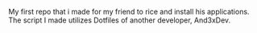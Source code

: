 My first repo that i made for my friend to rice and install his applications. The script I made utilizes Dotfiles of another developer, And3xDev.
